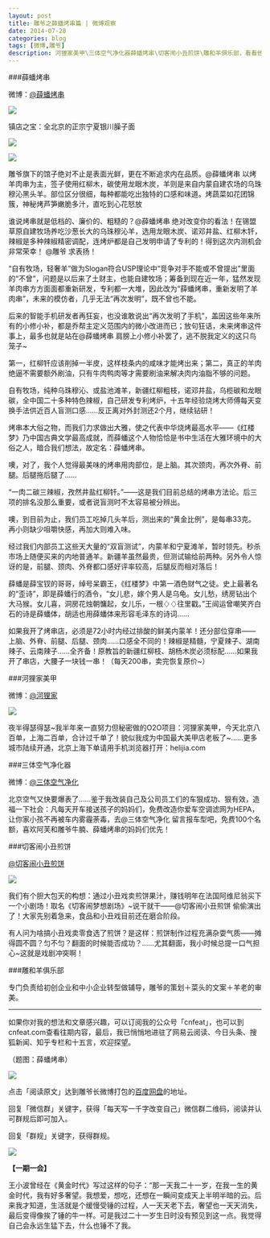 ```yaml
---
layout: post
title: 雕爷之薛蟠烤串篇 | 微博观察
date: 2014-07-28
categories: blog
tags: [微博,雕爷]
description: 河狸家美甲\三体空气净化器薛蟠烤串\切客闹小丑煎饼\雕和羊俱乐部，看看他怎么运营这些项目，你就知道差距有多大了。
---
```


###薛蟠烤串



微博：[@薛蟠烤串](http://weibo.com/xuepankaochuan)

![](http://cnfeat.qiniudn.com/633322d0jw1eezctp3uvij20vf18g77d.jpg)

镇店之宝：全北京的正宗宁夏银川臊子面

![](http://ww3.sinaimg.cn/bmiddle/633322d0jw1egn8tru85hj218g0xcdvj.jpg)

![](http://ww4.sinaimg.cn/bmiddle/633322d0jw1ef0fkeixmzj20tm18galx.jpg)

雕爷旗下的馆子绝对不止是表面光鲜，更在不断追求内在品质。@薛蟠烤串 以烤羊肉串为主，签子使用红柳木，碳使用龙眼木炭，羊则是来自内蒙自建农场的乌珠穆沁黑头羊。部位区分很细，每种都能吃出独特的口感和味道。烤蔬菜如花团锦簇，神秘烤芦笋嫩脆多汁，直吃到心花怒放

谁说烤串就是低档的、廉价的、粗糙的？@薛蟠烤串 绝对改变你的看法！在锡盟草原自建牧场养吃沙葱长大的乌珠穆沁羊，选用龙眼木炭、诺邓井盐、红柳木钎，辣椒是多种辣椒精密调配，连烤炉都是自己发明申请了专利的！得到这次内测机会非常荣幸！ @雕爷 求表扬！

“自有牧场，轻奢羊”做为Slogan符合USP理论中“竞争对手不能或不曾提出”里面的“不曾”，问题是以后来了土财主，也能自建牧场；筹备到现在近一年，猛然发现羊肉串方方面面都重新研发，专利都一大堆，因此改为“薛蟠烤串，重新发明了羊肉串”，未来的模仿者，几乎无法“再次发明”，既不曾也不能。

后来的智能手机研发者再狂妄，也没谁敢说出“再次发明了手机”，盖因这些年来所有的小修小补，都是乔帮主定义范围内的微小改进而已；放句狂话，未来烤串这件事上，最多也就是站在@薛蟠烤串 肩膀上小修小补罢了，逃不脱我定义的这只鸟笼子~ 

第一，红柳钎应该削掉一半皮，这样枝条内的咸味才能烤出来；第二，真正的羊肉绝逼不需要额外刷油，只有牛肉鸭肉等才需要刷油来解决肉内油脂不够的问题。 

自有牧场，纯种乌珠穆沁、或盐池滩羊，新疆红柳粗枝，诺邓井盐，乌榄碳和龙眼碳，全中国二十多种特色辣椒，自己研发专利烤炉，十五年经验烧烤大师傅每天变换手法供近百人盲测口感……反正离对外封测还2个月，继续钻研！

烤串本大俗之物，而我们力求做出大雅，使之代表中华烧烤最高水平——《红楼梦》乃中国古典文学最高成就，而薛蟠这个人物恰恰是书中生活在大雅环境中的大俗之人，暗合我们想法，故定名：薛蟠烤串。 

噢，对了，我个人觉得最美味的烤串用肉部位，是上脑。其次颈肉，再次外脊、前腿。后腿拖后腿了……

“一肉二碳三辣椒，孜然井盐红柳钎。”——这是我们目前总结的烤串方法论。后三项的排名没那么重要，或者说盲测时不太容易被分辨出。 

噢，到目前为止，我们员工吃掉几头羊后，测出来的“黄金比例”，是每串33克。再小则缺少咀嚼快感，再加大则难入味。 

经过我们内部员工这些天大量的“双盲测试”，内蒙羊和宁夏滩羊，暂时领先。秒杀市场上随便买来的内地普通羊。新疆羊虽然最贵，但测试输给前两种。另外令人惊讶的是，前腿、颈肉、外脊都口感好评率较高，后腿反而相对落后！

薛蟠是薛宝钗的哥哥，绰号呆霸王，《红楼梦》中第一酒色财气之徒。史上最著名的“歪诗”，即是薛蟠行的酒令，“女儿悲，嫁个男人是乌龟。女儿愁，绣房钻出个大马猴。女儿喜，洞房花烛朝慵起，女儿乐，一根♢♢往里戳。”王闿运​曾嘲笑齐白石的诗是薛蟠体，胡适也用薛蟠体来形容毛泽东的诗词…… 

如果我开了烤串店，必须是72小时内经过排酸的鲜美内蒙羊！还分部位穿串——上脑、外脊、前腿、后腿、颈肉……口感全不同的！辣椒是精髓，宁夏辣子、湖南辣子、云南辣子……全齐备！原教旨的新疆红柳枝、胡杨木炭必须标配……如果我开了串店，大腰子一块钱一串！（每天200串，卖完恢复原价~）


###河狸家美甲

微博：[@河狸家](http://weibo.com/u/3968267161)

![](http://ww1.sinaimg.cn/small/ec86f399gw1eeub4io2tzj20e80e8gmp.jpg)

夜半得瑟得瑟~我半年来一直努力但秘密做的O2O项目：河狸家美甲，今天北京八百单，上海二百单，合计过千单了！貌似我成为中国最大美甲店老板了~……更多城市陆续开通，北京上海下单请用手机浏览器打开：helijia.com

###三体空气净化器

微博：[@三体空气净化](http://weibo.com/redeemaire)

北京空气又快要爆表了……鉴于我改装自己及公司员工们的车狠成功、狠有效，造福一下社会：凡每天开车接送孩子的妈妈们，免费改造你爱车空调滤网为HEPA，让你家小孩不再被车内雾霾荼毒，去@三体空气净化 留言报车型吧，免费100个名额，喜欢阿芙和雕爷牛腩、薛蟠烤串的妈妈们优先！ 


###切客闹小丑煎饼

[@切客闹小丑煎饼](http://weibo.com/qiekenaojianbing)

![](http://ww2.sinaimg.cn/bmiddle/633322d0jw1egyqcnspt8j20xc18gdnm.jpg)

我们有个胆大包天的构想：通过小丑戏卖煎饼果汁，赚钱明年在法国阿维尼翁买下一个小剧场！取名《切客闹梦想剧场》~说干就干——@切客闹小丑煎饼 偷偷演出了！大家先别着急来，食品和小丑戏目前还在磨合阶段。

有人问为啥搞小丑戏卖零食选了煎饼？是这样：煎饼制作过程充满杂耍气质——摊得圆不圆？匀不匀？翻面的时候能否成功？……尤其翻面，我小时候总提一口气担心~这就是戏剧冲突啊！

###雕和羊俱乐部

专门负责给初创企业和中小企业转型做辅导，雕爷的策划＋菜头的文案＋羊老的审美。

----

如果你对我的想法和文章感兴趣，可以订阅我的公众号「cnfeat」，也可以到cnfeat.com查看往期内容，最后，我已悄悄地进驻了网易云阅读、今日头条、搜狐新闻、知乎专栏和十五言，欢迎探望。

（题图：薛蟠烤串）

![](http://cnfeat.qiniudn.com/mHDSX.png)

点击「阅读原文」达到雕爷长微博打包的[百度网盘](http://pan.baidu.com/s/1o67aJSQ)的地址。


回复「微信群」关键字，获得「每天写一千字改变自己」微信群二维码，阅读并认可群规后即可加入。

回复「群规」关键字，获得群规。

![](http://cnfeat.qiniudn.com/signitrue-2014-07-11.png)


**【一期一会】**

王小波曾经在《黄金时代》写过这样的句子：“那一天我二十一岁，在我一生的黄金时代，我有好多奢望。我想爱，想吃，还想在一瞬间变成天上半明半暗的云。后来我才知道，生活就是个缓慢受锤的过程，人一天天老下去，奢望也一天天消失，最后变得像挨了锤的牛一样。可是我过二十一岁生日时没有预见到这一点。我觉得自己会永远生猛下去，什么也锤不了我。


